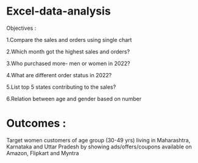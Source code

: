 # Excel-data-analysis

Objectives :

 1.Compare the sales and orders using single chart

 2.Which month got the highest sales and orders?

 3.Who purchased more- men or women in 2022?

 4.What are different order status in 2022?

 5.List top 5 states contributing to the sales?

 6.Relation between age and gender based on number



# Outcomes :

Target women customers of age group (30-49 yrs) living in Maharashtra, Karnataka and Uttar Pradesh by showing ads/offers/coupons available on Amazon, Flipkart and Myntra
